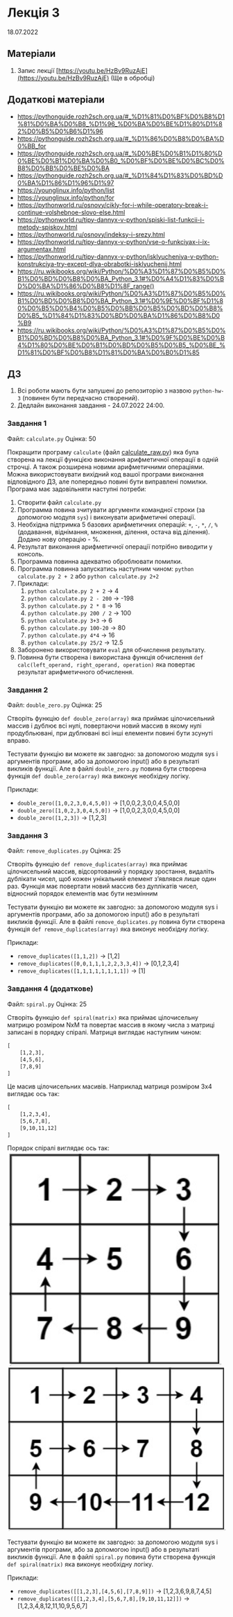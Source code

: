 # Лекція 3
18.07.2022


## Матеріали
1. Запис лекції [https://youtu.be/HzBv9RuzAjE](https://youtu.be/HzBv9RuzAjE) (Ще в обробці)

## Додаткові матеріали
- https://pythonguide.rozh2sch.org.ua/#_%D1%81%D0%BF%D0%B8%D1%81%D0%BA%D0%B8_%D1%96_%D0%BA%D0%BE%D1%80%D1%82%D0%B5%D0%B6%D1%96 
- https://pythonguide.rozh2sch.org.ua/#_%D1%86%D0%B8%D0%BA%D0%BB_for
- https://pythonguide.rozh2sch.org.ua/#_%D0%BE%D0%B1%D1%80%D0%BE%D0%B1%D0%BA%D0%B0_%D0%BF%D0%BE%D0%BC%D0%B8%D0%BB%D0%BE%D0%BA
- https://pythonguide.rozh2sch.org.ua/#_%D1%84%D1%83%D0%BD%D0%BA%D1%86%D1%96%D1%97
- https://younglinux.info/python/list
- https://younglinux.info/python/for
- https://pythonworld.ru/osnovy/cikly-for-i-while-operatory-break-i-continue-volshebnoe-slovo-else.html
- https://pythonworld.ru/tipy-dannyx-v-python/spiski-list-funkcii-i-metody-spiskov.html
- https://pythonworld.ru/osnovy/indeksy-i-srezy.html
- https://pythonworld.ru/tipy-dannyx-v-python/vse-o-funkciyax-i-ix-argumentax.html
- https://pythonworld.ru/tipy-dannyx-v-python/isklyucheniya-v-python-konstrukciya-try-except-dlya-obrabotki-isklyuchenij.html
- https://ru.wikibooks.org/wiki/Python/%D0%A3%D1%87%D0%B5%D0%B1%D0%BD%D0%B8%D0%BA_Python_3.1#%D0%A4%D1%83%D0%BD%D0%BA%D1%86%D0%B8%D1%8F_range()
- https://ru.wikibooks.org/wiki/Python/%D0%A3%D1%87%D0%B5%D0%B1%D0%BD%D0%B8%D0%BA_Python_3.1#%D0%9E%D0%BF%D1%80%D0%B5%D0%B4%D0%B5%D0%BB%D0%B5%D0%BD%D0%B8%D0%B5_%D1%84%D1%83%D0%BD%D0%BA%D1%86%D0%B8%D0%B9
- https://ru.wikibooks.org/wiki/Python/%D0%A3%D1%87%D0%B5%D0%B1%D0%BD%D0%B8%D0%BA_Python_3.1#%D0%9F%D0%BE%D0%B4%D1%80%D0%BE%D0%B1%D0%BD%D0%B5%D0%B5_%D0%BE_%D1%81%D0%BF%D0%B8%D1%81%D0%BA%D0%B0%D1%85


## ДЗ

1. Всі роботи мають бути запушені до репозиторію з назвою `python-hw-3` (повинен бути передчасно створений).
2. Дедлайн виконання завдання - 24.07.2022  24:00.

### Завдання 1

Файл: `calculate.py`
Оцінка: 50

Покращити програму `calculate` (файл [calculate_raw.py](https://github.com/vaiol/python/blob/main/L3/src/calculate_raw.py)) яка була створена на лекції функцією виконання арифметичної операції в одній строчці. А також розширена новими арифметичними операціями.  
Можна використовувати вихідний код вашої програми виконання відповідного ДЗ, але попередньо повині бути виправлені помилки.  
Програма має задовільняти наступні потреби:  
1. Створити файл `calculate.py` 
1. Программа повина зчитувати аргументи командної строки (за допомогою модуля `sys`) і виконувати арифметичні операції.
1. Необхідна підтримка 5 базових арифметичних операцій: `+`, `-`, `*`, `/`, `%` (додавання, віднімання, множення, ділення, остача від ділення). Додано нову операцію - %.
1. Результат виконання арифметичної операції потрібно виводити у консоль.
1. Программа повинна адекватно оброблювати помилки.
1. Программа повинна запускатись наступним чином: `python calculate.py 2 + 2` або `python calculate.py 2+2`
1. Приклади:
    1. `python calculate.py 2 + 2` -> 4
    1. `python calculate.py 2 - 200` -> -198
    1.  `python calculate.py 2 * 8` -> 16
    1.  `python calculate.py 200 / 2` -> 100 
    1. `python calculate.py 3+3` -> 6
    1. `python calculate.py 100-20` -> 80
    1.  `python calculate.py 4*4` -> 16
    1.  `python calculate.py 25/2` -> 12.5 
1. Заборонено використовувати `eval` для обчислення результату.
1. Повинна бути створена і використана функція обчислення `def calc(left_operand, right_operand, operation)` яка повертає результат арифметичного обчислення.


### Завдання 2

Файл: `double_zero.py`
Оцінка: 25

Створіть функцію `def double_zero(array)` яка приймає цілочисельний массив і дублює всі нулі, повертаючи новий массив в якому нулі продубльювані, при дублювані всі інші елементи повині бути зсунуті вправо.

Тестувати функцію ви можете як завгодно: за допомогою модуля sys і аргументів програми, або за допомогою input() або в результаті викликів функції. Але в файлі `double_zero.py` повина бути створена функція `def double_zero(array)` яка виконує необхідну логіку.

Приклади:
- `double_zero([1,0,2,3,0,4,5,0])` -> [1,0,0,2,3,0,0,4,5,0,0]
- `double_zero([1,0,2,3,0,4,5,0])` -> [1,0,0,2,3,0,0,4,5,0,0]
- `double_zero([1,2,3])` -> [1,2,3]


### Завдання 3

Файл: `remove_duplicates.py`
Оцінка: 25


Створіть функцію `def remove_duplicates(array)` яка приймає цілочисельний массив, відсортований у порядку зростання, видаліть дублікати чисел, щоб кожен унікальний елемент з’являвся лише один раз. Функція має повертати новий массив без дуплікатів чисел, відносний порядок елементів має бути незмінним

Тестувати функцію ви можете як завгодно: за допомогою модуля sys і аргументів програми, або за допомогою input() або в результаті викликів функції. Але в файлі `remove_duplicates.py` повина бути створена функція `def remove_duplicates(array)` яка виконує необхідну логіку.

Приклади:
- `remove_duplicates([1,1,2])` -> [1,2]
- `remove_duplicates([0,0,1,1,1,2,2,3,3,4])` -> [0,1,2,3,4]
- `remove_duplicates([1,1,1,1,1,1,1,1])` -> [1]


### Завдання 4 (додаткове)

Файл: `spiral.py`
Оцінка: 25


Створіть функцію `def spiral(matrix)` яка приймає цілочисельну матрицю розміром NxM та повертає массив в якому числа з матриці записані в порядку спіралі.
Матриця виглядає наступним чином:
```
[
    [1,2,3],
    [4,5,6],
    [7,8,9]
]
```
Це масив цілочисельних масивів. 
Наприклад матриця розміром 3x4 виглядає ось так:
```
[
    [1,2,3,4],
    [5,6,7,8],
    [9,10,11,12]
]
```
Порядок спіралі виглядає ось так:  
![m1](https://raw.githubusercontent.com/vaiol/python/main/L3/src/m1.png)  
![m2](https://raw.githubusercontent.com/vaiol/python/main/L3/src/m2.png)

Тестувати функцію ви можете як завгодно: за допомогою модуля sys і аргументів програми, або за допомогою input() або в результаті викликів функції. Але в файлі `spiral.py` повина бути створена функція `def spiral(matrix)` яка виконує необхідну логіку.

Приклади:
- `remove_duplicates([[1,2,3],[4,5,6],[7,8,9]])` -> [1,2,3,6,9,8,7,4,5]
- `remove_duplicates([[1,2,3,4],[5,6,7,8],[9,10,11,12]])` -> [1,2,3,4,8,12,11,10,9,5,6,7]

